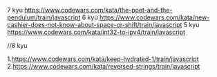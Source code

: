 7 kyu
https://www.codewars.com/kata/the-poet-and-the-pendulum/train/javascript
6 kyu
https://www.codewars.com/kata/new-cashier-does-not-know-about-space-or-shift/train/javascript
5 kyu
https://www.codewars.com/kata/int32-to-ipv4/train/javascript





//8 kyu 


1.https://www.codewars.com/kata/keep-hydrated-1/train/javascript
2.https://www.codewars.com/kata/reversed-strings/train/javascript